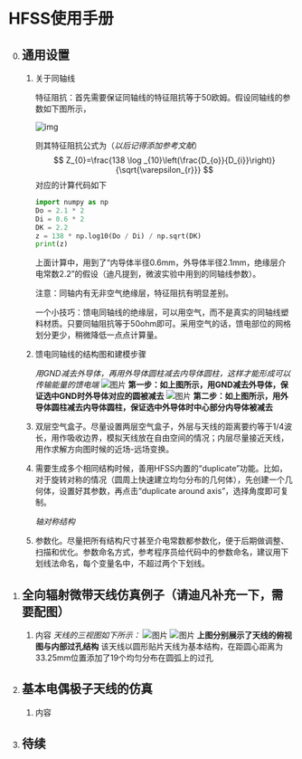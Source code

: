 # HFSS使用手册

0. ## 通用设置

    1. 关于同轴线

       特征阻抗：首先需要保证同轴线的特征阻抗等于50欧姆。假设同轴线的参数如下图所示，

       ![img](https://www.pasternack.com/Images/reference-tools/images/coax2_pic.png)

       则其特征阻抗公式为（*以后记得添加参考文献*）
       $$
       Z_{0}=\frac{138 \log _{10}\left(\frac{D_{o}}{D_{i}}\right)}{\sqrt{\varepsilon_{r}}}
       $$
       对应的计算代码如下

       ```python
       import numpy as np
       Do = 2.1 * 2
       Di = 0.6 * 2
       DK = 2.2
       z = 138 * np.log10(Do / Di) / np.sqrt(DK)
       print(z)
       ```

       上面计算中，用到了“内导体半径0.6mm，外导体半径2.1mm，绝缘层介电常数2.2”的假设（迪凡提到，微波实验中用到的同轴线参数）。

       注意：同轴内有无非空气绝缘层，特征阻抗有明显差别。

       一个小技巧：馈电同轴线的绝缘层，可以用空气，而不是真实的同轴线塑料材质。只要同轴阻抗等于50ohm即可。采用空气的话，馈电部位的网格划分更少，稍微降低一点点计算量。

    2. 馈电同轴线的结构图和建模步骤

       *用GND减去外导体，再用外导体圆柱减去内导体圆柱，这样才能形成可以传输能量的馈电端*
       ![图片](https://user-images.githubusercontent.com/58317898/120826221-c66c1f00-c58c-11eb-8ee1-02541b550562.png)
       **第一步：如上图所示，用GND减去外导体，保证选中GND时外导体对应的圆被减去**
       ![图片](https://user-images.githubusercontent.com/58317898/120826788-6164f900-c58d-11eb-82a5-5ed0c9f4f16f.png)
       **第二步：如上图所示，用外导体圆柱减去内导体圆柱，保证选中外导体时中心部分内导体被减去**

    3. 双层空气盒子。尽量设置两层空气盒子，外层与天线的距离要约等于1/4波长，用作吸收边界，模拟天线放在自由空间的情况；内层尽量接近天线，用作求解方向图时候的近场-远场变换。

    4. 需要生成多个相同结构时候，善用HFSS内置的“duplicate”功能。比如，对于旋转对称的情况（圆周上快速建立均匀分布的几何体），先创建一个几何体，设置好其参数，再点击“duplicate around axis”，选择角度即可复制。

       *轴对称结构*

    5. 参数化。尽量把所有结构尺寸甚至介电常数都参数化，便于后期做调整、扫描和优化。参数命名方式，参考程序员给代码中的参数命名，建议用下划线法命名，每个变量名中，不超过两个下划线。

       

       

1. ## 全向辐射微带天线仿真例子（**请迪凡补充一下，需要配图**）

   1. 内容
   *天线的三视图如下所示：*
   ![图片](https://user-images.githubusercontent.com/58317898/120827782-60809700-c58e-11eb-8502-53eb7590b4c9.png)
   ![图片](https://user-images.githubusercontent.com/58317898/120827961-90c83580-c58e-11eb-9f58-338b16810511.png)
   **上图分别展示了天线的俯视图与内部过孔结构**
   该天线以圆形贴片天线为基本结构，在距圆心距离为33.25mm位置添加了19个均匀分布在圆弧上的过孔

2. ## 基本电偶极子天线的仿真

   1. 内容

3. ## 待续

## 

### 


### 
